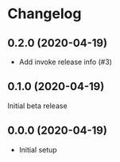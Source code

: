 Changelog
=========

0.2.0 (2020-04-19)
------------------
- Add invoke release info (#3)

0.1.0 (2020-04-19)
------------------
Initial beta release

0.0.0 (2020-04-19)
------------------
- Initial setup